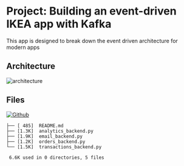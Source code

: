 # Project: Building an event-driven IKEA app with Kafka

This app is designed to break down the event driven architecture for modern apps

## Architecture

![architecture](https://user-images.githubusercontent.com/62965911/220016265-622494be-4a73-4ae8-97ce-c82c3e013f6d.png)

## Files

[![Github](https://img.shields.io/badge/GitHub-100000?style=for-the-badge&logo=github&logoColor=white)](https://github.com/sparsh-ai/recohut/tree/main/docs/03-processing/project-kafka-ikea)

```
├── [ 485]  README.md
├── [1.3K]  analytics_backend.py
├── [1.9K]  email_backend.py
├── [1.2K]  orders_backend.py
└── [1.5K]  transactions_backend.py

 6.6K used in 0 directories, 5 files
```